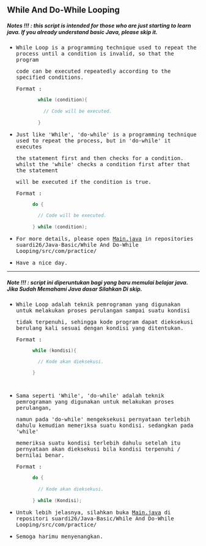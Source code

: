 ## While And Do-While Looping
##### Notes !!! : this script is intended for those who are just starting to learn java. If you already understand basic Java, please skip it.

- <samp>While Loop is a programming technique used to repeat the process until a condition is invalid, so that the program</samp>

  <samp>code can be executed repeatedly according to the specified conditions.</samp>
  
  <samp>Format : </samp>
  ```java
          while (condition){
            
            // Code will be executed.
            
          }
    ```
          
- <samp>Just like 'While', 'do-while' is a programming technique used to repeat the process, but in 'do-while' it executes</samp> 

  <samp>the statement first and then checks for a condition. whilst the 'while' checks a condition first after that the statement</samp> 
  
  <samp>will be executed if the condition is true.</samp>
  
  <samp>Format :</samp>
  ```java
        do {
          
          // Code will be executed.
          
        } while (condition);
  ```
- <samp>For more details, please open [Main.java](https://github.com/suardi26/Java-Basic/blob/main/While%20And%20Do-While%20Looping/src/com/practice/Main.java) in repositories suardi26/Java-Basic/While And Do-While Looping/src/com/practice/</samp>

- <samp>Have a nice day.</samp> 

---

##### Note !!! : script ini diperuntukan bagi yang baru memulai belajar java. Jika Sudah Memahami Java dasar Silahkan Di skip.

- <samp>While Loop adalah teknik pemrograman yang digunakan untuk melakukan proses perulangan sampai suatu kondisi</samp>  

  <samp>tidak terpenuhi, sehingga kode program dapat dieksekusi berulang kali sesuai dengan kondisi yang ditentukan.</samp>
  
  <samp>Format :</samp> 
  ```java
        while (kondisi){

          // Kode akan dieksekusi.

        }
          
          
- <samp>Sama seperti 'While', 'do-while' adalah teknik pemrograman yang digunakan untuk melakukan proses perulangan, </samp>

  <samp>namun pada 'do-while' mengeksekusi pernyataan terlebih dahulu kemudian memeriksa suatu kondisi. sedangkan pada 'while'</samp>
  
  <samp>memeriksa suatu kondisi terlebih dahulu setelah itu pernyataan akan dieksekusi bila kondisi terpenuhi / bernilai benar.</samp>
  
  <samp>Format :</samp>
  ```java
        do {
          
          // Kode akan dieksekusi.
          
        } while (Kondisi);
   ```   
        
- <samp>Untuk lebih jelasnya, silahkan buka [Main.java](https://github.com/suardi26/Java-Basic/blob/main/While%20And%20Do-While%20Looping/src/com/practice/Main.java) di repositori suardi26/Java-Basic/While And Do-While Looping/src/com/practice/</samp>

- <samp>Semoga harimu menyenangkan.</samp>
        


